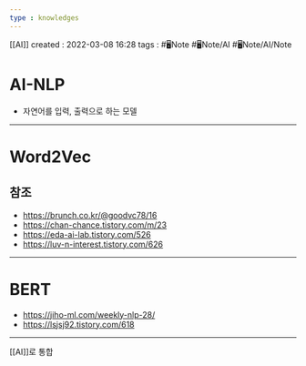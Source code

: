 ```yaml
---
type : knowledges
---
```


[[AI]]
created : 2022-03-08 16:28
tags : #🖥️Note #🖥️Note/AI #🖥️Note/AI/Note 

# AI-NLP
- 자연어를 입력, 출력으로 하는 모델

---
# Word2Vec

## 참조
- https://brunch.co.kr/@goodvc78/16
- https://chan-chance.tistory.com/m/23
- https://eda-ai-lab.tistory.com/526
- https://luv-n-interest.tistory.com/626

---
# BERT
- https://jiho-ml.com/weekly-nlp-28/
- https://lsjsj92.tistory.com/618

---
[[AI]]로 통합
